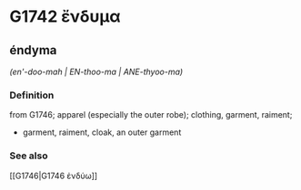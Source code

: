 # G1742 ἔνδυμα

## éndyma

_(en'-doo-mah | EN-thoo-ma | ANE-thyoo-ma)_

### Definition

from G1746; apparel (especially the outer robe); clothing, garment, raiment; 

- garment, raiment, cloak, an outer garment

### See also

[[G1746|G1746 ἐνδύω]]
